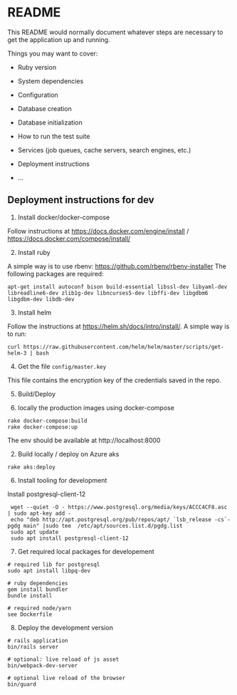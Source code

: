 # README

This README would normally document whatever steps are necessary to get the
application up and running.

Things you may want to cover:

* Ruby version

* System dependencies

* Configuration

* Database creation

* Database initialization

* How to run the test suite

* Services (job queues, cache servers, search engines, etc.)

* Deployment instructions

* ...

## Deployment instructions for dev

1. Install docker/docker-compose

Follow instructions at https://docs.docker.com/engine/install / https://docs.docker.com/compose/install/

2. Install ruby

A simple way is to use rbenv: https://github.com/rbenv/rbenv-installer
The following packages are required:
```
apt-get install autoconf bison build-essential libssl-dev libyaml-dev libreadline6-dev zlib1g-dev libncurses5-dev libffi-dev libgdbm6 libgdbm-dev libdb-dev
```

3. Install helm

Follow the instructions at https://helm.sh/docs/intro/install/.
A simple way is to run:
```
curl https://raw.githubusercontent.com/helm/helm/master/scripts/get-helm-3 | bash
```


4. Get the file `config/master.key`

This file contains the encryption key of the credentials saved in the repo.


5. Build/Deploy 

  1. locally the production images using docker-compose

```
rake docker-compose:build
rake docker-compose:up
```

The env should be available at http://localhost:8000

  2. Build locally / deploy on Azure aks

```
rake aks:deploy
```


6. Install tooling for development

Install postgresql-client-12

```
 wget --quiet -O - https://www.postgresql.org/media/keys/ACCC4CF8.asc | sudo apt-key add -
 echo "deb http://apt.postgresql.org/pub/repos/apt/ `lsb_release -cs`-pgdg main" |sudo tee  /etc/apt/sources.list.d/pgdg.list
 sudo apt update
 sudo apt install postgresql-client-12
 ```

7. Get required local packages for developement

```
# required lib for postgresql
sudo apt install libpq-dev

# ruby dependencies
gem install bundler
bundle install

# required node/yarn
see Dockerfile

```

8. Deploy the development version

```
# rails application
bin/rails server

# optional: live reload of js asset
bin/webpack-dev-server

# optional live reload of the browser
bin/guard
```
